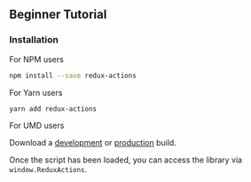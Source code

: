## Beginner Tutorial

### Installation

For NPM users

```bash
npm install --save redux-actions
```

For Yarn users

```bash
yarn add redux-actions
```

For UMD users

Download a [development](https://unpkg.com/redux-actions@latest/dist/redux-actions.js) or [production](https://unpkg.com/redux-actions@latest/dist/redux-actions.min.js) build.

Once the script has been loaded, you can access the library via `window.ReduxActions`.
